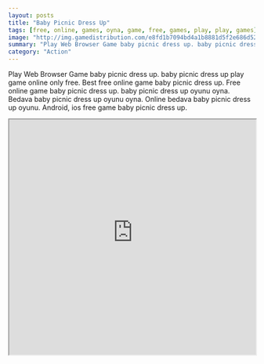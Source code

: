 ```yaml
---
layout: posts
title: "Baby Picnic Dress Up"
tags: [free, online, games, oyna, game, free, games, play, play, games]
image: "http://img.gamedistribution.com/e8fd1b7094bd4a1b8881d5f2e686d528.jpg"
summary: "Play Web Browser Game baby picnic dress up. baby picnic dress up play game online only free. Best free online game baby picnic dress up. Free online game baby picnic dress up. baby picnic dress up oyunu oyna. Bedava baby picnic dress up oyunu oyna. Online bedava baby picnic dress up oyunu. Android, ios free game baby picnic dress up."
category: "Action"
---
```


Play Web Browser Game baby picnic dress up. baby picnic dress up play game online only free. Best free online game baby picnic dress up. Free online game baby picnic dress up. baby picnic dress up oyunu oyna. Bedava baby picnic dress up oyunu oyna. Online bedava baby picnic dress up oyunu. Android, ios free game baby picnic dress up.

<iframe width="100%" height="480px;" src="http://flash.gamedistribution.com?game=e8fd1b7094bd4a1b8881d5f2e686d528"></iframe>